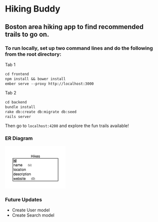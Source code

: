 # Hiking Buddy

## Boston area hiking app to find recommended trails to go on.

### To run locally, set up two command lines and do the following from the root directory:

Tab 1
```
cd frontend
npm install && bower install
ember serve --proxy http://localhost:3000
```
Tab 2
```
cd backend
bundle install
rake db:create db:migrate db:seed
rails server
```

Then go to ```localhost:4200``` and explore the fun trails available!


### ER Diagram
![ER Diagram](backend/app/assets/images/er-diagram.png)


### Future Updates

* Create User model
* Create Search model

